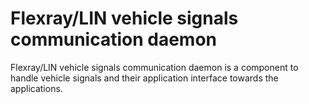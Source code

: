 Flexray/LIN vehicle signals communication daemon
=================================================

Flexray/LIN vehicle signals communication daemon is a component to handle
vehicle signals and their application interface towards the applications.
